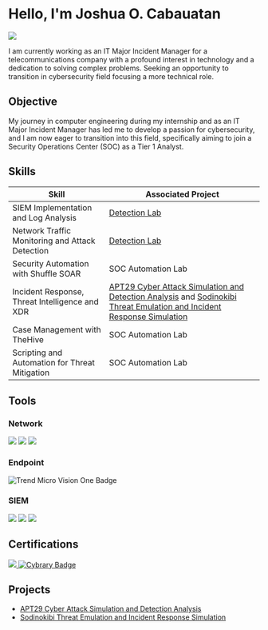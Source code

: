 # Hello, I'm Joshua O. Cabauatan
<a href="https://www.linkedin.com/in/joshua-cabauatan-0a5172278/"><img src="https://img.shields.io/badge/-LinkedIn-0072b1?&style=for-the-badge&logo=linkedin&logoColor=white" /></a>

I am currently working as an IT Major Incident Manager for a telecommunications company with a profound interest in technology and a dedication to solving complex problems. Seeking an opportunity to transition in cybersecurity field focusing a more technical role.

## Objective
My journey in computer engineering during my internship and as an IT Major Incident Manager has led me to develop a passion for cybersecurity, and I am now eager to transition into this field, specifically aiming to join a Security Operations Center (SOC) as a Tier 1 Analyst.

## Skills

| Skill                                         | Associated Project         |
|-----------------------------------------------|----------------------------|
| SIEM Implementation and Log Analysis          | <a href="https://google.com">Detection Lab</a>|
| Network Traffic Monitoring and Attack Detection | <a href="https://google.com">Detection Lab</a>|
| Security Automation with Shuffle SOAR         | SOC Automation Lab|
| Incident Response, Threat Intelligence and XDR| <a href="https://drive.google.com/file/d/17mbJN5HpeWBH42Bku_qc9HTIMzDApyqX/view?usp=drive_link">APT29 Cyber Attack Simulation and Detection Analysis</a> and <a href="https://drive.google.com/file/d/1JJ6O7LkqajSj9-JJoORTS0LUfBVBu72D/view?usp=sharing">Sodinokibi Threat Emulation and Incident Response Simulation</a>
| Case Management with TheHive                  | SOC Automation Lab|
| Scripting and Automation for Threat Mitigation | SOC Automation Lab|

## Tools


### Network
<div>
    <img src="https://img.shields.io/badge/-Wireshark-1679A7?&style=for-the-badge&logo=Wireshark&logoColor=white" />
    <img src="https://img.shields.io/badge/-Suricata-EF3B2D?&style=for-the-badge&logo=Suricata&logoColor=white" />
    <img src="https://img.shields.io/badge/-Zeek-777BB4?&style=for-the-badge&logo=Zeek&logoColor=white" />
</div>

### Endpoint
<div>
<img src="https://img.shields.io/badge/Trend%20Micro-Vision%20One-FF0000?style=for-the-badge&logo=trendmicro&logoColor=white" alt="Trend Micro Vision One Badge">
</div>

### SIEM
<div>
    <img src="https://img.shields.io/badge/-Grafana-5f5f5f?style=flat&logo=grafana&labelColor=ffffff" />
    <img src="https://img.shields.io/badge/-Splunk-000000?&style=for-the-badge&logo=Splunk&logoColor=white" />
    <img src="https://img.shields.io/badge/-Elastic-005571?&style=for-the-badge&logo=Elastic&logoColor=white" />
</div>

## Certifications
<div>
<a href="https://www.credly.com/badges/03dece12-4452-4cb9-9ddb-3c332752707c/linked_in_profile" target="_blank">
    <img src="https://img.shields.io/static/v1?style=for-the-badge&message=Cisco&color=1BA0D7&logo=Cisco&logoColor=FFFFFF&label=">
</a>
<a href="https://app.cybrary.it/courses/api/certificate/CC-ff220c2e-8ab2-4007-a8bd-69e24ac3cf5e/view" target="_blank">
  <img src="https://img.shields.io/badge/Cybrary-Learning%20Platform-4c2889" alt="Cybrary Badge">
</a>

</div>

## Projects
- <a href="https://drive.google.com/file/d/17mbJN5HpeWBH42Bku_qc9HTIMzDApyqX/view?usp=drive_link">APT29 Cyber Attack Simulation and Detection Analysis</a>
- <a href="https://drive.google.com/file/d/1JJ6O7LkqajSj9-JJoORTS0LUfBVBu72D/view?usp=sharing">Sodinokibi Threat Emulation and Incident Response Simulation</a>
